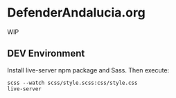 # DefenderAndalucia.org

WIP

## DEV Environment

Install live-server npm package and Sass. Then execute:

```
scss --watch scss/style.scss:css/style.css
live-server
```
